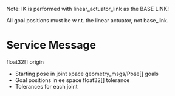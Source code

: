 Note: IK is performed with linear_actuator_link as the BASE LINK!

All goal positions must be w.r.t. the linear actuator, not base_link.

# Service Message
float32[] origin
  - Starting pose in joint space
geometry_msgs/Pose[] goals
  - Goal positions in ee space
float32[] tolerance
  - Tolerances for each joint
